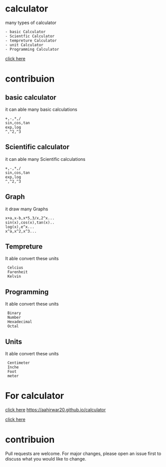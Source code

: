 # calculator
 many types of calculator
 ```
 - basic Calculator
 - Scientfic Calculator
 - tempreture Calculator
 - unit Calculator
 - Programming Calculator
 ```

[click here](https://aahirwar20.github.io/graphify/)
# contribuion

## basic calculator
 it can able many basic calculations
 
 ```
 +,-,*,/
 sin,cos,tan
 exp,log
 ^,^2,^3
 ```

 ## Scientific calculator
 it can able many Scientific calculations
 ```
 +,-,*,/
 sin,cos,tan
 exp,log
 ^,^2,^3
 ```

 ##  Graph
 it draw many Graphs
 ```
 x+a,x-b,x*5,3/x,2^x...
 sin(x),cos(x),tan(x)..
 log(x),e^x...
 x^a,x^2,x^3...
 ```

 ## Tempreture 
 It able convert these units
 ```
  Celcius
  Farenheit
  Kelvin
  ```

  ## Programming
 It able convert these units
 ```
  Binary
  Number
  Hexadecimal
  Octal
  ```

  ## Units 
 It able convert these units
 ```
  Centimeter
  Inche
  Foot
  meter
  ```

# For calculator
[click here](https://aahirwar20.github.io/calculator/)
 https://aahirwar20.github.io/calculator

[click here](https://aahirwar20.github.io/calculator/)
# contribuion

Pull requests are welcome. For major changes,
please open an issue first to discuss what you would like to change.
